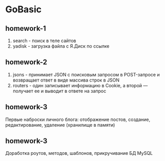 # GoBasic

## homework-1
1. search - поиск в теле сайтов
2. yadisk - загрузка файла с Я.Диск по ссылке

## homework-2
1. jsons - принимает JSON с поисковым запросом в POST-запросе и возвращает ответ в виде массива строк в JSON
2. routers - один записывает информацию в Cookie, а второй — получает ее и выводит в ответе на запрос

## homework-3
Первые наброски личного блога: отображение постов, создание, редактирование, удаление (хранилище в памяти)

## homework-3
Доработка роутов, методов, шаблонов, прикручивание БД MySQL
